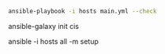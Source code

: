 ```sh
ansible-playbook -i hosts main.yml --check
```

ansible-galaxy init cis

 ansible -i hosts all -m setup